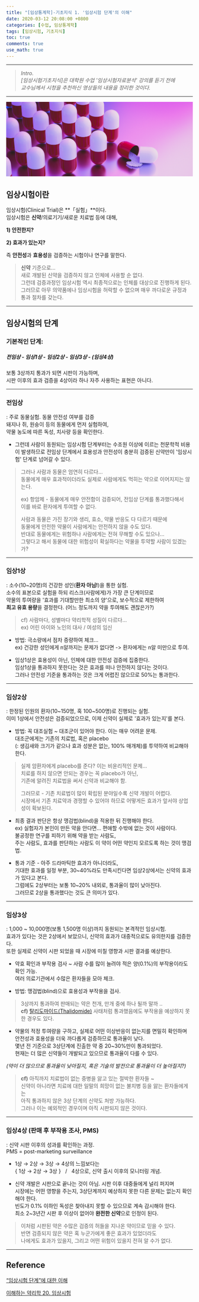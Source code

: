 ```yaml
---
title: "[임상통계학]-기초지식 1. '임상시험 단계'의 이해"
date: 2020-03-12 20:08:00 +0800
categories: [수업, 임상통계학]
tags: [임상시험, 기초지식]
toc: true
comments: true
use_math: true  	
---
```


***

>*Intro.*  
>*[임상시험기초지식]은 대학원 수업 '임상시험자료분석' 강의를 듣기 전에*  
>*교수님께서 시청을 추천하신 영상들의 내용을 정리한 것이다.*

***

![임상시험](\assets\img\임상시험\1.png)

## **임상시험이란**

임상시험(Clinical Trial)은 **「실험」**이다.  
임상시험은 **신약**/의료기기/새로운 치료법 등에 대해,  

**1) 안전한지?**  

**2) 효과가 있는지?**

즉 **안전성**과 **효용성**을 검증하는 시험이나 연구를 말한다.



> **신약** 기준으로...  
> 새로 개발된 신약을 검증하지 않고 인체에 사용할 순 없다.  
> 그런데 검증과정인 임상시험 역시 최종적으로는 인체를 대상으로 진행하게 된다.   
> 그러므로 아무 의약품에나 임상시험을 허락할 수 없으며 매우 까다로운 규정과 통과 절차를 갖는다.

***

## **임상시험의 단계**

### 기본적인 단계:

##### **전임상 - 임상1상 - 임상2상 - 임상3상 - (임상4상)**

보통 3상까지 통과가 되면 시판이 가능하며,  
시판 이후의 효과 검증을 4상이라 하나 자주 사용하는 표현은 아니다.

***

### **전임상**

: 주로 동물실험. 동물 안전성 여부를 검증  
돼지나 쥐, 원숭이 등의 동물에게 먼저 실험하여,  
약물 농도에 따른 독성, 치사량 등을 확인한다.

- 그런데 사람이 동원되는 임상시험 단계부터는 수조원 이상에 이르는 천문학적 비용이 발생하므로 
  전임상 단계에서 효용성과 안전성이 충분히 검증된 신약만이 '임상시험' 단계로 넘어갈 수 있다.

> 그러나 사람과 동물은 엄연히 다르다...   
> 동물에게 매우 효과적이더라도 실제로 사람에게도 먹히는 약으로 이어지지는 않는다.
>
> ex) 항암제 - 동물에게 매우 안전함이 검증되어, 전임상 단계를 통과했다해서  
> 이를 바로 환자에게 투여할 수 없다.
>
> 사람과 동물은 가진 장기와 생리, 효소, 약물 반응도 다 다르기 때문에  
> 동물에게 안전한 약물이 사람에게는 안전하지 않을 수도 있다.  
> 반대로 동물에게는 위험하나 사람에게는 전혀 무해할 수도 있으나...  
> 그렇다고 해서 동물에 대한 위험성이 확실하다는 약물을 투약할 사람이 있겠는가?

***

### **임상1상**

: 소수(10~20명)의 건강한 성인(**환자 아님!**)을 통한 실험.  
소수의 표본으로 실험을 하되 리스크(사람에게)가 가장 큰 단계이므로  
약물의 투여량을 '효과를 기대할만한 최소의 양'으로, 보수적으로 제한하여  
**최고 유효 용량**을 결정한다. (어느 정도까지 약을 투여해도 괜찮은가?)

> cf) 사람마다, 성별마다 약리학적 성질이 다르다...   
> ex) 어린 아이와 노인의 대사 / 여성의 임신	

- 방법: 극소량에서 점차 증량하여 체크...   
  ex) 건강한 성인에게 n알까지는 문제가 없다면 -> 환자에게는 n알 미만으로 투여.

- 임상1상은 효용성이 아닌, 인체에 대한 안전성 검증에 집중한다.  
  임상1상을 통과하지 못한다는 것은 효과를 떠나 안전하지 않다는 것이다.  
  그러나 안전성 기준을 통과하는 것은 크게 어렵진 않으므로 50%는 통과한다.

***

### **임상2상**

: 한정된 인원의 환자(10~150명, 혹 100~500명)로 진행되는 실험.   
이미 1상에서 안전성은 검증되었으므로, 이제 신약이 실제로 '효과가 있는지'를 본다.

- 방법: 꼭 대조실험 ~ 대조군이 있어야 한다. 이는 매우 어려운 문제.  
  대조군에게는 기존의 치료법, 혹은 placebo  
  (: 생김새와 크기가 같으나 효과 성분은 없는, 100% 매개체)를 투약하여 비교해야한다.

>  실제 암환자에게 placebo를 준다? 이는 비윤리적인 문제...   
> 치료를 하지 않으면 안되는 경우는 꼭 placebo가 아닌,   
> 기존에 알려진 치료법을 써서 신약과 비교해야 함. 
>
> 그러므로 - 기존 치료법이 많이 확립된 분야일수록 신약 개발이 어렵다.   
> 시장에서 기존 치료약과 경쟁할 수 있어야 하므로 어떻게든 효과가 앞서야 상업성이 확보된다.

- 최종 결과 판단은 항상 맹검법(blind)을 적용한 뒤 진행해야 한다.   
  ex) 실험자가 본인이 만든 약을 안다면... 편애할 수밖에 없는 것이 사람이다.  
  불공정한 연구를 피하기 위해 약을 받는 사람도,   
  주는 사람도, 효과를 판단하는 사람도 이 약이 어떤 약인지 모르도록 하는 것이 맹검법.

- 통과 기준 - 아주 드라마틱한 효과가 아니더라도,   
  기대한 효과를 일정 부분, 30~40%라도 만족시킨다면 임상2상에서는 신약의 효과가 있다고 본다.  
  그럼에도 2상부터는 보통 10~20% 내외로, 통과율이 많이 낮아진다.   
  그러므로 2상을 통과했다는 것도 큰 의미가 있다. 

***

### **임상3상**

: 1,000 ~ 10,000명(보통 1,500명 이상)까지 동원되는 본격적인 임상시험.   
효과가 있다는 것은 2상에서 보았으니, 신약의 효과가 대중적으로도 유의한지를 검증한다.  
또한 실제로 신약이 시판 되었을 때 시장에 미칠 영향과 시판 결과를 예상한다. 

- 약효 확인과 부작용 검사 ~ 사람 수를 많이 늘려야 적은 양(0.1%)의 부작용이라도 확인 가능.   
  여러 의료기관에서 수많은 환자들을 모아 체크. 

- 방법: 맹검법(blind)으로 효용성과 부작용을 검사.  

> 3상까지 통과하여 판매되는 약은 천개, 만개 중에 하나 될까 말까 ..   
> **cf)** [탈리도마이드(Thalidomide)](https://thalidomide.ca/en/what-is-thalidomide/) 사태처럼 통과했음에도 부작용을 예상하지 못한 경우도 있다.



- 약물의 적정 투여량을 구하고, 실제로 어떤 이상반응이 없는지를 면밀히 확인하며  
  안전성과 효용성을 더욱 까다롭게 검증하므로 통과율이 낮다.   
  몇년 전 기준으로 3상단계에 진출한 약 중 20~30%만이 통과되었다.  
  현재는 더 많은 신약들이 개발되고 있으므로 통과율이 다를 수 있다. 

*(약이 더 많으므로 통과율이 낮아질지, 혹은 기술의 발전으로 통과율이 더 높아질지?)*

> **cf)** 아직까지 치료법이 없는 중병을 앓고 있는 절박한 환자들 ~   
> 신약이 아니라면 치료에 대한 일말의 희망이 없는 불치병 등을 앓는 환자들에게는   
> 아직 통과하지 않은 3상 단계의 신약도 처방 가능하다.   
> 그러나 이는 예외적인 경우이며 아직 시판되지 않은 것이다.

***

### **임상4상** (판매 후 부작용 조사, PMS)

: 신약 시판 이후의 성과를 확인하는 과정.  
PMS = post-marketing surveillance

- 1상 $\to$  2상 $\to$  3상 $\to$  4상의 느낌보다는   
  { 1상 $\to$  2상 $\to$  3상  } &nbsp;&nbsp;/&nbsp;&nbsp; 4상으로, 신약 출시 이후의 모니터링 개념.

- 신약 개발은 시판으로 끝나는 것이 아님. 시판 이후 대중들에게 널리 퍼지며   
  시장에는 어떤 영향을 주는지, 3상단계까지 예상하지 못한 다른 문제는 없는지 확인해야 한다.  
  빈도가 0.1% 이하인 독성은 찾아내지 못할 수 있으므로 계속 감시해야 한다.  
  최소 2~3년간 시판 후 이상이 없어야 **완전한 신약**으로 인정이 된다.

> 이처럼 시판된 약은 수많은 검증의 허들을 지나온 약이므로 믿을 수 있다.   
> 반면 검증되지 않은 약은 혹 누군가에게 좋은 효과가 있었더라도  
> 나에게도 효과가 있을지, 그리고 어떤 위험이 있을지 전혀 알 수가 없다.

***



## **Reference**

[“임상시험 단계”에 대한 이해](https://youtu.be/Kemggzyyq6s)   

[이해하는 약리학 20. 임상시험](https://youtu.be/guFrE8VUp4s)

